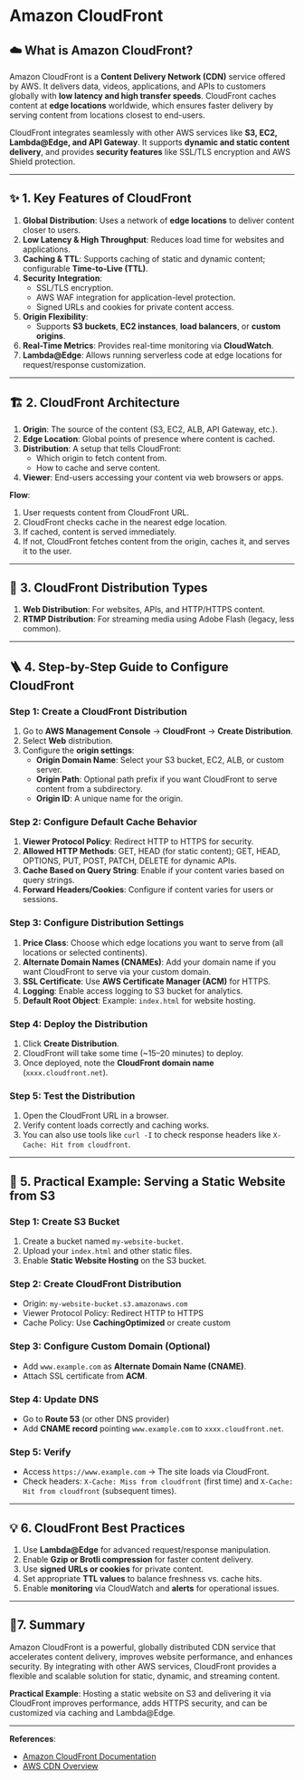 # Amazon CloudFront

## ☁️ What is Amazon CloudFront?

Amazon CloudFront is a **Content Delivery Network (CDN)** service offered by AWS. It delivers data, videos, applications, and APIs to customers globally with **low latency and high transfer speeds**. CloudFront caches content at **edge locations** worldwide, which ensures faster delivery by serving content from locations closest to end-users.

CloudFront integrates seamlessly with other AWS services like **S3, EC2, Lambda@Edge, and API Gateway**. It supports **dynamic and static content delivery**, and provides **security features** like SSL/TLS encryption and AWS Shield protection.

---

## ✨ 1. Key Features of CloudFront

1. **Global Distribution**: Uses a network of **edge locations** to deliver content closer to users.
2. **Low Latency & High Throughput**: Reduces load time for websites and applications.
3. **Caching & TTL**: Supports caching of static and dynamic content; configurable **Time-to-Live (TTL)**.
4. **Security Integration**:
   - SSL/TLS encryption.
   - AWS WAF integration for application-level protection.
   - Signed URLs and cookies for private content access.
5. **Origin Flexibility**:
   - Supports **S3 buckets**, **EC2 instances**, **load balancers**, or **custom origins**.
6. **Real-Time Metrics**: Provides real-time monitoring via **CloudWatch**.
7. **Lambda@Edge**: Allows running serverless code at edge locations for request/response customization.

---

## 🏗️ 2. CloudFront Architecture

1. **Origin**: The source of the content (S3, EC2, ALB, API Gateway, etc.).
2. **Edge Location**: Global points of presence where content is cached.
3. **Distribution**: A setup that tells CloudFront:
   - Which origin to fetch content from.
   - How to cache and serve content.
4. **Viewer**: End-users accessing your content via web browsers or apps.

**Flow**:
1. User requests content from CloudFront URL.
2. CloudFront checks cache in the nearest edge location.
3. If cached, content is served immediately.
4. If not, CloudFront fetches content from the origin, caches it, and serves it to the user.

---

## 🧱 3. CloudFront Distribution Types

1. **Web Distribution**: For websites, APIs, and HTTP/HTTPS content.
2. **RTMP Distribution**: For streaming media using Adobe Flash (legacy, less common).

---

## 🪜 4. Step-by-Step Guide to Configure CloudFront

### Step 1: Create a CloudFront Distribution

1. Go to **AWS Management Console** → **CloudFront** → **Create Distribution**.
2. Select **Web** distribution.
3. Configure the **origin settings**:
   - **Origin Domain Name**: Select your S3 bucket, EC2, ALB, or custom server.
   - **Origin Path**: Optional path prefix if you want CloudFront to serve content from a subdirectory.
   - **Origin ID**: A unique name for the origin.

### Step 2: Configure Default Cache Behavior

1. **Viewer Protocol Policy**: Redirect HTTP to HTTPS for security.
2. **Allowed HTTP Methods**: GET, HEAD (for static content); GET, HEAD, OPTIONS, PUT, POST, PATCH, DELETE for dynamic APIs.
3. **Cache Based on Query String**: Enable if your content varies based on query strings.
4. **Forward Headers/Cookies**: Configure if content varies for users or sessions.

### Step 3: Configure Distribution Settings

1. **Price Class**: Choose which edge locations you want to serve from (all locations or selected continents).
2. **Alternate Domain Names (CNAMEs)**: Add your domain name if you want CloudFront to serve via your custom domain.
3. **SSL Certificate**: Use **AWS Certificate Manager (ACM)** for HTTPS.
4. **Logging**: Enable access logging to S3 bucket for analytics.
5. **Default Root Object**: Example: `index.html` for website hosting.

### Step 4: Deploy the Distribution

1. Click **Create Distribution**.
2. CloudFront will take some time (~15–20 minutes) to deploy.
3. Once deployed, note the **CloudFront domain name** (`xxxx.cloudfront.net`).

### Step 5: Test the Distribution

1. Open the CloudFront URL in a browser.
2. Verify content loads correctly and caching works.
3. You can also use tools like `curl -I` to check response headers like `X-Cache: Hit from cloudfront`.

---

## 🧰 5. Practical Example: Serving a Static Website from S3

### Step 1: Create S3 Bucket

1. Create a bucket named `my-website-bucket`.
2. Upload your `index.html` and other static files.
3. Enable **Static Website Hosting** on the S3 bucket.

### Step 2: Create CloudFront Distribution

- Origin: `my-website-bucket.s3.amazonaws.com`
- Viewer Protocol Policy: Redirect HTTP to HTTPS
- Cache Policy: Use **CachingOptimized** or create custom

### Step 3: Configure Custom Domain (Optional)

- Add `www.example.com` as **Alternate Domain Name (CNAME)**.
- Attach SSL certificate from **ACM**.

### Step 4: Update DNS

- Go to **Route 53** (or other DNS provider)
- Add **CNAME record** pointing `www.example.com` to `xxxx.cloudfront.net`.

### Step 5: Verify

- Access `https://www.example.com` → The site loads via CloudFront.
- Check headers: `X-Cache: Miss from cloudfront` (first time) and `X-Cache: Hit from cloudfront` (subsequent times).

---

## 💡 6. CloudFront Best Practices

1. Use **Lambda@Edge** for advanced request/response manipulation.
2. Enable **Gzip or Brotli compression** for faster content delivery.
3. Use **signed URLs or cookies** for private content.
4. Set appropriate **TTL values** to balance freshness vs. cache hits.
5. Enable **monitoring** via CloudWatch and **alerts** for operational issues.

---

## 🧾7. Summary

Amazon CloudFront is a powerful, globally distributed CDN service that accelerates content delivery, improves website performance, and enhances security. By integrating with other AWS services, CloudFront provides a flexible and scalable solution for static, dynamic, and streaming content.  

**Practical Example**: Hosting a static website on S3 and delivering it via CloudFront improves performance, adds HTTPS security, and can be customized via caching and Lambda@Edge.

---

**References**:

- [Amazon CloudFront Documentation](https://docs.aws.amazon.com/cloudfront/)
- [AWS CDN Overview](https://aws.amazon.com/cloudfront/)
